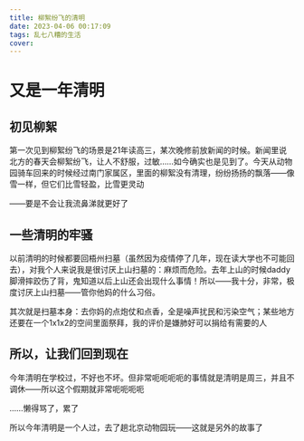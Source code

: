 ```yaml
---
title: 柳絮纷飞的清明
date: 2023-04-06 00:17:09
tags: 乱七八糟的生活
cover:
---
```

# 又是一年清明
## 初见柳絮
第一次见到柳絮纷飞的场景是21年读高三，某次晚修前放新闻的时候。新闻里说北方的春天会柳絮纷飞，让人不舒服，过敏……如今确实也是见到了。今天从动物园骑车回来的时候经过南门家属区，里面的柳絮没有清理，纷纷扬扬的飘落——像雪一样，但它们比雪轻盈，比雪更灵动

——要是不会让我流鼻涕就更好了

## 一些清明的牢骚
以前清明的时候都要回梧州扫墓（虽然因为疫情停了几年，现在读大学也不可能回去），对我个人来说我是很讨厌上山扫墓的：麻烦而危险。去年上山的时候daddy脚滑摔跤伤了背，鬼知道以后上山还会出现什么事情！所以——我十分，非常，极度讨厌上山扫墓——管你他妈的什么习俗。

其次就是扫墓本身：去你妈的点炮仗和点香，全是噪声扰民和污染空气；某些地方还要在一个1x1x2的空间里面祭拜，我的评价是嫌肺好可以捐给有需要的人

## 所以，让我们回到现在
今年清明在学校过，不好也不坏。但非常呃呃呃呃的事情就是清明是周三，并且不调休——所以这个假期就非常呃呃呃呃

……懒得骂了，累了

所以今年清明是一个人过，去了趟北京动物园玩——这就是另外的故事了